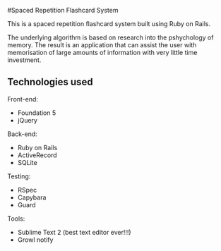 #Spaced Repetition Flashcard System

This is a spaced repetition flashcard system built using Ruby on Rails.

The underlying algorithm is based on research into the pshychology of memory. The result is an application that can assist the user with memorisation of large amounts of information with very little time investment.

## Technologies used

Front-end:
* Foundation 5
* jQuery

Back-end:
* Ruby on Rails
* ActiveRecord
* SQLite

Testing:
* RSpec
* Capybara
* Guard

Tools:
* Sublime Text 2 (best text editor ever!!!)
* Growl notify